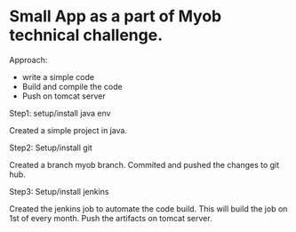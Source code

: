 
# Small App as a part of  Myob technical challenge.

Approach:
  - write a simple code
  - Build and compile the code
  - Push on tomcat server


Step1: setup/install java env

  Created a simple project in java.
  
Step2: Setup/install git

  Created a branch myob branch.
  Commited and pushed the changes to git hub.
    
Step3: Setup/install jenkins 

  Created the jenkins job to automate the code build.
  This will build the job on 1st of every month.
  Push the artifacts on tomcat server.

